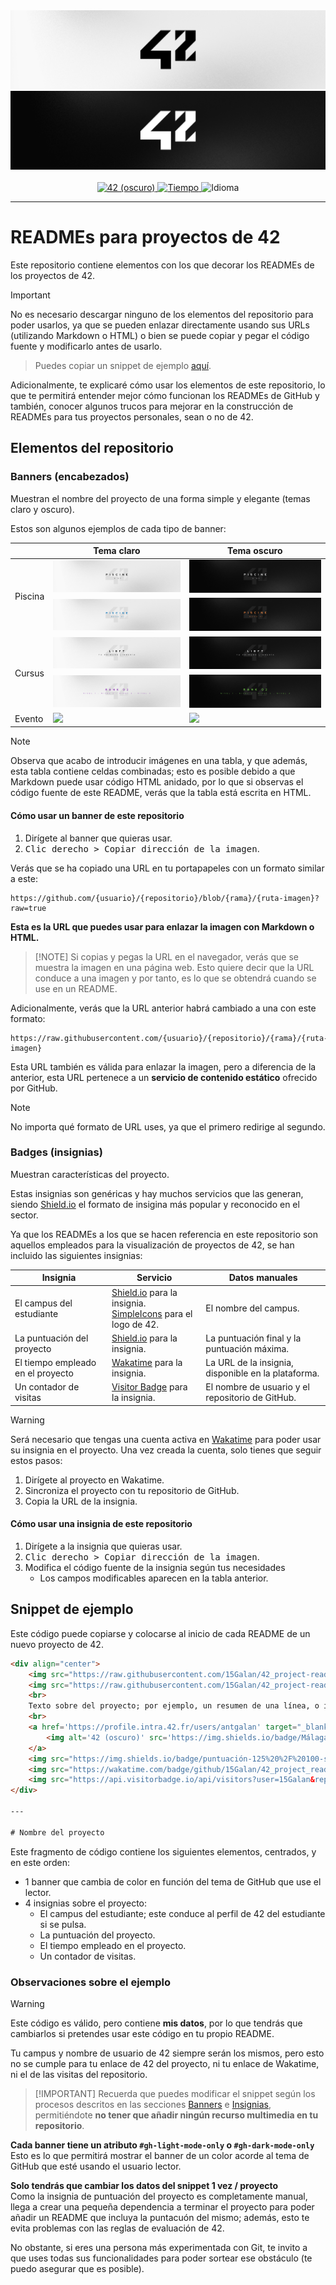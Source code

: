 <div align="center">
    <img src="banners/42-light.png#gh-light-mode-only" alt="Banner (claro)" />
    <img src="banners/42-dark.png#gh-dark-mode-only" alt="Banner (oscuro)" />
    <br>
    <br>
    <a href='https://profile.intra.42.fr/users/antgalan' target="_blank">
        <img alt='42 (oscuro)' src='https://img.shields.io/badge/Málaga-black?style=flat&logo=42&logoColor=white'/>
    </a>
    <a href="https://wakatime.com/@srgalan">
        <img src="https://wakatime.com/badge/github/15Galan/42_project_readmes.svg" alt="Tiempo" />
    </a>
    <img src="https://img.shields.io/badge/idioma-🇪🇸-%23aaaaaa.svg?style=flat" alt="Idioma"/>
    <!-- <img src="https://api.visitorbadge.io/api/visitors?user=15Galan&repo=42_project_readmes&label=visitas&countColor=%2385e3ff&style=flat&labelStyle=none"/> -->
</div>

---

# READMEs para proyectos de 42

Este repositorio contiene elementos con los que decorar los READMEs de los proyectos de 42.

> [!IMPORTANT]
> No es necesario descargar ninguno de los elementos del repositorio para poder usarlos, ya que se pueden enlazar directamente usando sus URLs (utilizando Markdown o HTML) o bien se puede copiar y pegar el código fuente y modificarlo antes de usarlo.

> Puedes copiar un snippet de ejemplo [aquí](#snippet-de-ejemplo).

Adicionalmente, te explicaré cómo usar los elementos de este repositorio, lo que te permitirá entender mejor cómo funcionan los READMEs de GitHub y también, conocer algunos trucos para mejorar en la construcción de READMEs para tus proyectos personales, sean o no de 42.

## Elementos del repositorio

### Banners (encabezados)


Muestran el nombre del proyecto de una forma simple y elegante (temas claro y oscuro).

Estos son algunos ejemplos de cada tipo de banner:

<table>
    <thead>
        <tr>
            <th></th>
            <th>Tema claro</th>
            <th>Tema oscuro</th>
        </tr>
    </thead>
    <tbody>
        <tr>
            <td rowspan="2">Piscina</td>
            <td>
                <img src="https://raw.githubusercontent.com/15Galan/42_project-readmes/master/banners/piscine/exercises/c07-light.png">
            </td>
            <td>
                <img src="https://raw.githubusercontent.com/15Galan/42_project-readmes/master/banners/piscine/exercises/c07-dark.png">
            </td>
        </tr>
        <tr>
            <td>
                <img src="https://raw.githubusercontent.com/15Galan/42_project-readmes/master/banners/piscine/rushes/rush01-light.png">
            </td>
            <td>
                <img src="https://raw.githubusercontent.com/15Galan/42_project-readmes/master/banners/piscine/rushes/rush01-dark.png">
            </td>
        </tr>
        <tr>
            <td rowspan="2">Cursus</td>
            <td>
                <img src="https://raw.githubusercontent.com/15Galan/42_project-readmes/master/banners/cursus/projects/libft-light.png">
            </td>
            <td>
                <img src="https://raw.githubusercontent.com/15Galan/42_project-readmes/master/banners/cursus/projects/libft-dark.png">
            </td>
        </tr>
        <tr>
            <td>
                <img src="https://raw.githubusercontent.com/15Galan/42_project-readmes/master/banners/cursus/exams/rank02-light.png">
                </td>
            <td>
                <img src="https://raw.githubusercontent.com/15Galan/42_project-readmes/master/banners/cursus/exams/rank02-dark.png">
            </td>
        </tr>
        <tr>
            <td rowspan="2">Evento</td>
            <td>
                <img src="https://raw.githubusercontent.com/15Galan/42_project-readmes/master/banners/events/cibersecurity-light.png">
            </td>
            <td>
                <img src="https://raw.githubusercontent.com/15Galan/42_project-readmes/master/banners/events/cibersecurity-dark.png">
            </td>
        </tr>
    </tbody>
</table>

> [!NOTE]
> Observa que acabo de introducir imágenes en una tabla, y que además, esta tabla contiene celdas combinadas; esto es posible debido a que Markdown puede usar código HTML anidado, por lo que si observas el código fuente de este README, verás que la tabla está escrita en HTML.

#### Cómo usar un banner de este repositorio

1. Dirígete al banner que quieras usar.
2. <kbd>Clic derecho > Copiar dirección de la imagen</kbd>.

Verás que se ha copiado una URL en tu portapapeles con un formato similar a este:

```text
https://github.com/{usuario}/{repositorio}/blob/{rama}/{ruta-imagen}?raw=true
```

**Esta es la URL que puedes usar para enlazar la imagen con Markdown o HTML.**

> [!NOTE] Si copias y pegas la URL en el navegador, verás que se muestra la imagen en una página web. Esto quiere decir que la URL conduce a una imagen y por tanto, es lo que se obtendrá cuando se use en un README.

Adicionalmente, verás que la URL anterior habrá cambiado a una con este formato:

```text
https://raw.githubusercontent.com/{usuario}/{repositorio}/{rama}/{ruta-imagen}
```

Esta URL también es válida para enlazar la imagen, pero a diferencia de la anterior, esta URL pertenece a un **servicio de contenido estático** ofrecido por GitHub.

> [!NOTE]
> No importa qué formato de URL uses, ya que el primero redirige al segundo.


### Badges (insignias)

Muestran características del proyecto.

Estas insignias son genéricas y hay muchos servicios que las generan, siendo [Shield.io](https://shields.io/) el formato de insigina más popular y reconocido en el sector.

Ya que los READMEs a los que se hacen referencia en este repositorio son aquellos empleados para la visualización de proyectos de 42, se han incluido las siguientes insignias:

| Insignia | Servicio | Datos manuales |
| --- | --- | --- |
| El campus del estudiante | [Shield.io](https://shields.io) para la insignia.<br>[SimpleIcons](https://simpleicons.org) para el logo de 42. | El nombre del campus. |
| La puntuación del proyecto | [Shield.io](https://shields.io) para la insignia. | La puntuación final y la puntuación máxima. |
| El tiempo empleado en el proyecto | [Wakatime](https://wakatime.com) para la insignia. | La URL de la insignia, disponible en la plataforma. |
| Un contador de visitas | [Visitor Badge](https://visitor-badge.glitch.me) para la insignia. | El nombre de usuario y el repositorio de GitHub. |

> [!WARNING]
> Será necesario que tengas una cuenta activa en [Wakatime](https://wakatime.com) para poder usar su insignia en el proyecto. Una vez creada la cuenta, solo tienes que seguir estos pasos:
> 
> 1. Dirígete al proyecto en Wakatime.
> 2. Sincroniza el proyecto con tu repositorio de GitHub.
> 3. Copia la URL de la insignia.

#### Cómo usar una insignia de este repositorio

1. Dirígete a la insignia que quieras usar.
2. <kbd>Clic derecho > Copiar dirección de la imagen</kbd>.
3. Modifica el código fuente de la insignia según tus necesidades
    - Los campos modificables aparecen en la tabla anterior.

## Snippet de ejemplo

Este código puede copiarse y colocarse al inicio de cada README de un nuevo proyecto de 42.

```html
<div align="center">
    <img src="https://raw.githubusercontent.com/15Galan/42_project-readmes/master/banners/cursus/libft-light.png#gh-light-mode-only" alt="Banner (claro)" />
    <img src="https://raw.githubusercontent.com/15Galan/42_project-readmes/master/banners/cursus/libft-dark.png#gh-dark-mode-only" alt="Banner (oscuro)" />
    <br>
    Texto sobre del proyecto; por ejemplo, un resumen de una línea, o incluso nada.
    <br>
    <a href='https://profile.intra.42.fr/users/antgalan' target="_blank">
        <img alt='42 (oscuro)' src='https://img.shields.io/badge/Málaga-black?style=flat&logo=42&logoColor=white'/>
    </a>
    <img src="https://img.shields.io/badge/puntuación-125%20%2F%20100-success?color=%2312bab9&style=flat" />
    <img src="https://wakatime.com/badge/github/15Galan/42_project_readmes.svg" alt="Tiempo" />
    <img src="https://api.visitorbadge.io/api/visitors?user=15Galan&repo=42_project_readmes&label=visitas&countColor=%2385e3ff&style=flat&labelStyle=none"/>
</div>

---

# Nombre del proyecto
```

Este fragmento de código contiene los siguientes elementos, centrados, y en este orden:

- 1 banner que cambia de color en función del tema de GitHub que use el lector.
- 4 insignias sobre el proyecto:
    - El campus del estudiante; este conduce al perfil de 42 del estudiante si se pulsa.
    - La puntuación del proyecto.
    - El tiempo empleado en el proyecto.
    - Un contador de visitas.

### Observaciones sobre el ejemplo

> [!WARNING]
> Este código es válido, pero contiene **mis datos**, por lo que tendrás que cambiarlos si pretendes usar este código en tu propio README.
> 
> Tu campus y nombre de usuario de 42 siempre serán los mismos, pero esto no se cumple para tu enlace de 42 del proyecto, ni tu enlace de Wakatime, ni el de las visitas del repositorio.

> [!IMPORTANT] Recuerda que puedes modificar el snippet según los procesos descritos en las secciones [Banners](#banners-encabezados) e [Insignias](#insignias-badges), permitiéndote **no tener que añadir ningún recurso multimedia en tu repositorio**.

**Cada banner tiene un atributo `#gh-light-mode-only` o `#gh-dark-mode-only`**  
Esto es lo que permitirá mostrar el banner de un color acorde al tema de GitHub que esté usando el usuario lector.

**Solo tendrás que cambiar los datos del snippet 1 vez / proyecto**  
Como la insignia de puntuación del proyecto es completamente manual, llega a crear una pequeña dependencia a terminar el proyecto para poder añadir un README que incluya la puntacuón del mismo; además, esto te evita problemas con las reglas de evaluación de 42.

No obstante, si eres una persona más experimentada con Git, te invito a que uses todas sus funcionalidades para poder sortear ese obstáculo (te puedo asegurar que es posible).